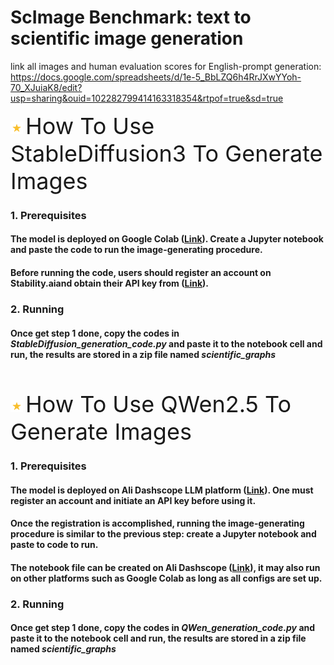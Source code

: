 # ScImage Benchmark: text to scientific image generation

link all images and human evaluation scores for English-prompt generation: https://docs.google.com/spreadsheets/d/1e-5_BbLZQ6h4RrJXwYYoh-70_XJuiaK8/edit?usp=sharing&ouid=102282799414163318354&rtpof=true&sd=true



<p align="left">
  <img src="Decorate_icons/star_icon.png" alt="star_logo_mini" width= "20" height="20"> 
  <span style="font-size: 36px;">How To Use StableDiffusion3 To Generate Images</span>
</p>

### 1. Prerequisites
#### The model is deployed on Google Colab ([Link](https://colab.research.google.com/)). Create a Jupyter notebook and paste the code to run the image-generating procedure. 
#### Before running the code, users should register an account on Stability.aiand obtain their API key from ([Link](https://platform.stability.ai/docs/api-reference#tag/Generate/paths/1v2beta1stable-image1generate1sd3/post)).
### 2. Running
#### Once get step 1 done, copy the codes in ***StableDiffusion_generation_code.py*** and paste it to the notebook cell and run, the results are stored in a zip file named ***scientific_graphs***

<br>
<p align="left">
  <img src="Decorate_icons/star_icon.png" alt="star_logo_mini" width= "20" height="20"> 
  <span style="font-size: 36px;">How To Use QWen2.5 To Generate Images</span>
</p>

### 1. Prerequisites
#### The model is deployed on Ali Dashscope LLM platform ([Link]("https://ram.console.aliyun.com/profile/access-keys?spm=5176.12818093_47.console-base_top-nav.dak.bf2616d0lkXuff")). One must register an account and initiate an API key before using it.
#### Once the registration is accomplished, running the image-generating procedure is similar to the previous step: create a Jupyter notebook and paste to code to run.
#### The notebook file can be created on Ali Dashscope ([Link](https://pai.console.aliyun.com/?regionId=cn-shanghai&spm=a2c4g.11186623.0.0.2009527fIl74xF&workspaceId=575413#/notebook/?pageNumber=1&pageSize=10&resourceId=ALL&sortBy=GmtCreateTime&order=DESC)), it may also run on other platforms such as Google Colab as long as all configs are set up.
### 2. Running
#### Once get step 1 done, copy the codes in ***QWen_generation_code.py*** and paste it to the notebook cell and run, the results are stored in a zip file named *scientific_graphs*
